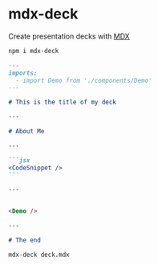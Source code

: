 
# mdx-deck

Create presentation decks with [MDX][]

```sh
npm i mdx-deck
```

````md
---
imports:
  - import Demo from './components/Demo'
---

# This is the title of my deck

---

# About Me

---

```jsx
<CodeSnippet />
```

---


<Demo />

---

# The end

````

```sh
mdx-deck deck.mdx
```

[MDX]: https://github.com/mdx-js/mdx
